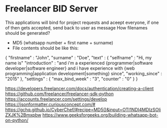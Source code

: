 # Freelancer BID Server

This applications will bind for project requests and aceept everyone, if one of then gets accepted, send back to user as message
How filenames should be generated?
- MD5 (whatsapp number + first name + surname)
- File contents should be like this:

{
    "firstname" : "John",
    "surname" : "Doe",
    "text" : {
        "selfname" : "Hi, my name is"
        "introduction" : "and i'm a experienced {programmer|software developer|software engineer} and i have experience with {web programming|application development|something} since",
        "working_since" : "2015"
    },
    "settings" : {
        "max_bind_week" : "3",
        "counter" : "0"
    }
}

https://developers.freelancer.com/docs/authentication/creating-a-client
https://github.com/freelancer/freelancer-sdk-python
https://accounts.freelancer.com/settings/develop
https://jsonformatter.curiousconcept.com/#
https://gchq.github.io/CyberChef/#recipe=MD5()&input=OTI1NDI4MDIzSOliZXJK%2Bmxpbw
https://www.geeksforgeeks.org/building-whatsapp-bot-on-python/